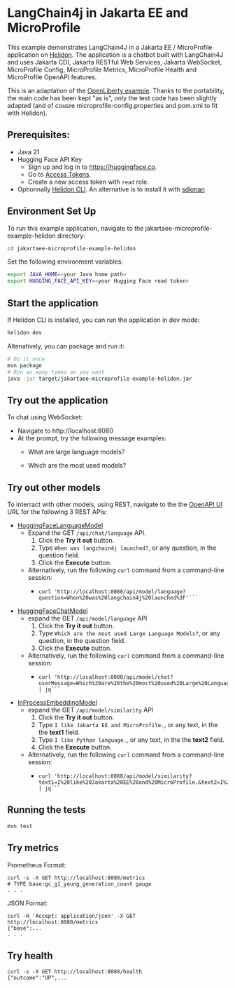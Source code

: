 #  LangChain4j in Jakarta EE and MicroProfile


This example demonstrates LangChain4J in a Jakarta EE / MicroProfile application on [Helidon](https://helidon.io/docs/v4/about/doc_overview). The application is a chatbot built with LangChain4J and uses Jakarta CDI, Jakarta RESTful Web Services, Jakarta WebSocket, MicroProfile Config, MicroProfile Metrics, MicroProfile Health and MicroProfile OpenAPI features.

This is an adaptation of the [OpenLiberty example](https://github.com/langchain4j/langchain4j-examples/tree/main/jakartaee-microprofile-example). Thanks to the portability, the main code has been kept "as is", only the test code has been slightly adapted (and of cousre microprofile-config.properties and pom.xml to fit with Helidon).

## Prerequisites:

- Java 21
- Hugging Face API Key
  - Sign up and log in to https://huggingface.co.
  - Go to [Access Tokens](https://huggingface.co/settings/tokens). 
  - Create a new access token with `read` role.
- Optionnally [Helidon CLI](https://helidon.io/docs/v4/about/cli). An alternative is to install it with [sdkman](https://sdkman.io/sdks)

## Environment Set Up

To run this example application, navigate  to the jakartaee-microprofile-example-helidon directory:

```bash
cd jakartaee-microprofile-example-helidon
```

Set the following environment variables:

```bash
export JAVA_HOME=<your Java home path>
export HUGGING_FACE_API_KEY=<your Hugging Face read token>
```

## Start the application

If Helidon CLI is installed, you can run the application in dev mode:

```bash
helidon dev
```

Altenatively, you can package and run it:
```bash
# Do it once
mvn package
# Run as many times as you want
java -jar target/jakartaee-microprofile-example-helidon.jar
```

## Try out the application

To chat using WebSocket:

- Navigate to http://localhost:8080
- At the prompt, try the following message examples:
  - What are large language models?
    
  - Which are the most used models?
    
    
## Try out other models

To interract with other models, using REST, navigate to the the [OpenAPI UI](http://localhost:8080/openapi/ui/index.html) URL for the following 3 REST APIs:

- [HuggingFaceLanguageModel](https://github.com/langchain4j/langchain4j/blob/main/langchain4j-hugging-face/src/main/java/dev/langchain4j/model/huggingface/HuggingFaceLanguageModel.java)
  - Expand the GET `/api/chat/language` API.
    1. Click the **Try it out** button.
    2. Type `When was langchain4j launched?`, or any question, in the question field.
    3. Click the **Execute** button.
  - Alternatively, run the following `curl` command from a command-line session:
    - ```
      curl 'http://localhost:8080/api/model/language?question=When%20was%20langchain4j%20launched%3F'```
- [HuggingFaceChatModel](https://github.com/langchain4j/langchain4j/blob/main/langchain4j-hugging-face/src/main/java/dev/langchain4j/model/huggingface/HuggingFaceChatModel.java)
  - expand the GET `/api/model/language` API
    1. Click the **Try it out** button.
    2. Type `Which are the most used Large Language Models?`, or any question, in the question field.
    3. Click the **Execute** button.
  - Alternatively, run the following `curl` command from a command-line session:
    - ```
      curl 'http://localhost:8080/api/model/chat?userMessage=Which%20are%20the%20most%20used%20Large%20Language%20models%3F' | jq```
- [InProcessEmbeddingModel](https://github.com/langchain4j/langchain4j-embeddings)
  - expand the GET `/api/model/similarity` API
    1. Click the **Try it out** button.
    2. Type `I like Jakarta EE and MicroProfile.`, or any text, in the the **text1** field.
    3. Type `I like Python language.`, or any text, in the the **text2** field. 
    3. Click the **Execute** button.
  - Alternatively, run the following `curl` command from a command-line session:
    - ```
      curl 'http://localhost:8080/api/model/similarity?text1=I%20like%20Jakarta%20EE%20and%20MicroProfile.&text2=I%20like%20Python%20language.' | jq```

## Running the tests
```bash
mvn test
```



## Try metrics

Prometheus Format:
```
curl -s -X GET http://localhost:8080/metrics
# TYPE base:gc_g1_young_generation_count gauge
. . .
```
JSON Format:
```
curl -H 'Accept: application/json' -X GET http://localhost:8080/metrics
{"base":...
. . .
```


## Try health

```
curl -s -X GET http://localhost:8080/health
{"outcome":"UP",...
```
